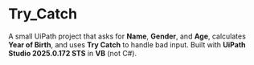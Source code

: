 # Try_Catch
A small UiPath project that asks for **Name**, **Gender**, and **Age**, calculates **Year of Birth**, and uses **Try Catch** to handle bad input. Built with **UiPath Studio 2025.0.172 STS** in **VB** (not C#).
